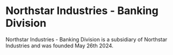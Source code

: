 # Northstar Industries - Banking Division

Northstar Industries - Banking Division is a subsidiary of Northstar Industries and was founded May 26th 2024.
